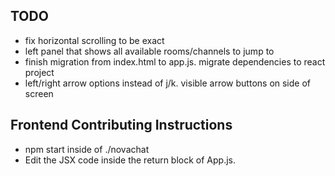## TODO
- fix horizontal scrolling to be exact
- left panel that shows all available rooms/channels to jump to
- finish migration from index.html to app.js. migrate dependencies to react project
- left/right arrow options instead of j/k. visible arrow buttons on side of screen


## Frontend Contributing Instructions
- npm start inside of ./novachat
- Edit the JSX code inside the return block of App.js.
